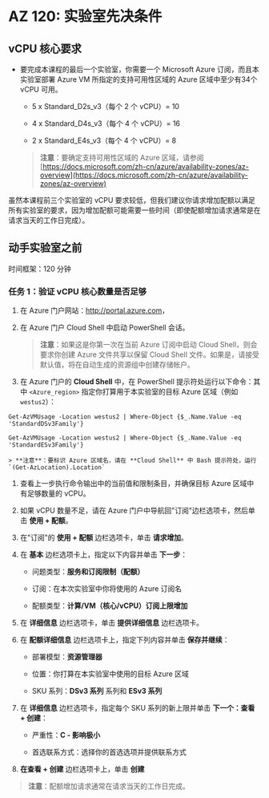 ﻿# AZ 120: 实验室先决条件

## vCPU 核心要求

-   要完成本课程的最后一个实验室，你需要一个 Microsoft Azure 订阅，而且本实验室部署 Azure VM 所指定的支持可用性区域的 Azure 区域中至少有34个 vCPU 可用。

    -   5 x Standard_D2s_v3（每个 2 个 vCPU）= 10

    -   4 x Standard_D4s_v3（每个 4 个 vCPU）= 16

    -   2 x Standard_E4s_v3（每个 4 个 vCPU）= 8

    > **注意**：要确定支持可用性区域的 Azure 区域，请参阅 [https://docs.microsoft.com/zh-cn/azure/availability-zones/az-overview](https://docs.microsoft.com/zh-cn/azure/availability-zones/az-overview)

虽然本课程前三个实验室的 vCPU 要求较低，但我们建议你请求增加配额以满足所有实验室的要求，因为增加配额可能需要一些时间（即使配额增加请求通常是在请求当天的工作日完成）。

## 动手实验室之前

时间框架：120 分钟

### 任务 1：验证 vCPU 核心数量是否足够

1.  在 Azure 门户网站：<http://portal.azure.com>， 

1.  在 Azure 门户 Cloud Shell 中启动 PowerShell 会话。 

    > **注意**：如果这是你第一次在当前 Azure 订阅中启动 Cloud Shell，则会要求你创建 Azure 文件共享以保留 Cloud Shell 文件。如果是，请接受默认值，将在自动生成的资源组中创建存储帐户。

1.  在 Azure 门户的 **Cloud Shell** 中，在 PowerShell 提示符处运行以下命令：其中 `<Azure_region>` 指定你打算用于本实验室的目标 Azure 区域（例如`westus2`）：

```
Get-AzVMUsage -Location westus2 | Where-Object {$_.Name.Value -eq 'StandardDSv3Family'}

Get-AzVMUsage -Location westus2 | Where-Object {$_.Name.Value -eq 'StandardESv3Family'}

``` 

    > **注意**：要标识 Azure 区域名，请在 **Cloud Shell** 中 Bash 提示符处，运行 `(Get-AzLocation).Location`
   
1.  查看上一步执行命令输出中的当前值和限制条目，并确保目标 Azure 区域中有足够数量的 vCPU。

1.  如果 vCPU 数量不足，请在 Azure 门户中导航回"订阅"边栏选项卡，然后单击 **使用 + 配额**。 

1.  在"订阅"的 **使用 + 配额** 边栏选项卡，单击 **请求增加**。

1.  在 **基本** 边栏选项卡上，指定以下内容并单击 **下一步**：

    -   问题类型：**服务和订阅限制（配额）**

    -   订阅：在本次实验室中你将使用的 Azure 订阅名

    -   配额类型：**计算/VM（核心/vCPU）订阅上限增加**

1.  在 **详细信息** 边栏选项卡，单击 **提供详细信息** 边栏选项卡。 

1.  在 **配额详细信息** 边栏选项卡上，指定下列内容并单击 **保存并继续**：

    -   部署模型：**资源管理器**

    -   位置：你打算在本实验室中使用的目标 Azure 区域

    -   SKU 系列：**DSv3 系列** 系列和 **ESv3 系列**

1.  在 **详细信息** 边栏选项卡，指定每个 SKU 系列的新上限并单击 **下一个：查看 + 创建**：

    -   严重性：**C - 影响极小**

    -   首选联系方式：选择你的首选选项并提供联系方式

1.  **在查看 + 创建** 边栏选项卡上，单击 **创建**

   > **注意**：配额增加请求通常在请求当天的工作日完成。